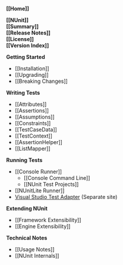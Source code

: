 **[[Home]]**

**[[NUnit]]**<br/>
**[[Summary]]**<br/>
**[[Release Notes]]**<br/>
**[[License]]**<br/>
**[[Version Index]]**<br/>

**Getting Started**
  * [[Installation]]
  * [[Upgrading]]
  * [[Breaking Changes]]

**Writing Tests**
  * [[Attributes]]
  * [[Assertions]]
  * [[Assumptions]]
  * [[Constraints]]
  * [[TestCaseData]]
  * [[TestContext]]
  * [[AssertionHelper]]
  * [[ListMapper]]

**Running Tests**
  * [[Console Runner]]
    * [[Console Command Line]]
    * [[NUnit Test Projects]]
  * [[NUnitLite Runner]]
  * [Visual Studio Test Adapter](https://github.com/nunit/nunit3-vs-adapter/wiki) (Separate site)

**Extending NUnit**
  * [[Framework Extensibility]]
  * [[Engine Extensibility]]

**Technical Notes**
  * [[Usage Notes]]
  * [[NUnit Internals]]
